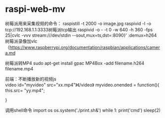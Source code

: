 # raspi-web-mv
树莓派用来采集视频的命令：
  raspistill -t 2000 -o image.jpg
  raspivid -l -o tcp://192.168.1.1:3333树莓派tcp输出
  raspivid -o - -t 0 -w 640 -h 360 -fps 25|cvlc -vvv stream:///dev/stdin --sout,mux=ts,dst=:8090}' :demux=h264      树莓派录像加vlc  （https://www.raspberrypi.org/documentation/raspbian/applications/camera.md
  
  
  
树莓派转MP4
  sudo apt-get install gpac
  MP4Box -add filename.h264 filename.mp4
  
前端：不断播放新的视频js  
  video id="myvideo" src="xx.mp4"》《/video》
  myvideo.onended = function(){
  this.src= "yy.mp4";

  }

调用shell命令
  import os
  os.system('./print.sh&')
  while 1:
          print('cmd')
          sleep(2)
